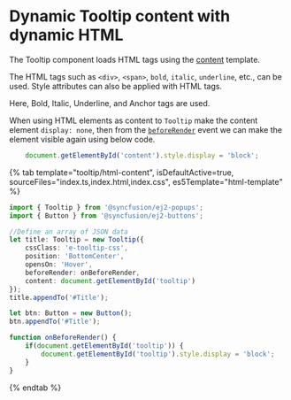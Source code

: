# Dynamic Tooltip content with dynamic HTML

The Tooltip component loads HTML tags using the [content](../content/) template.

The HTML tags such as `<div>`, `<span>`, `bold`, `italic`, `underline`, etc., can be used. Style attributes can also be applied with HTML tags.

Here, Bold, Italic, Underline, and Anchor tags are used.

When using HTML elements as content to `Tooltip` make the content element `display: none`, then from the
[`beforeRender`](../../api/tooltip#beforerender)
event we can make the element visible again using below code.

```typescript
    document.getElementById('content').style.display = 'block';
```

{% tab template="tooltip/html-content", isDefaultActive=true, sourceFiles="index.ts,index.html,index.css", es5Template="html-template" %}

```typescript
import { Tooltip } from '@syncfusion/ej2-popups';
import { Button } from '@syncfusion/ej2-buttons';

//Define an array of JSON data
let title: Tooltip = new Tooltip({
    cssClass: 'e-tooltip-css',
    position: 'BottomCenter',
    opensOn: 'Hover',
    beforeRender: onBeforeRender,
    content: document.getElementById('tooltip')
});
title.appendTo('#Title');

let btn: Button = new Button();
btn.appendTo('#Title');

function onBeforeRender() {
    if(document.getElementById('tooltip')) {
        document.getElementById('tooltip').style.display = 'block';
    }
}
```

{% endtab %}